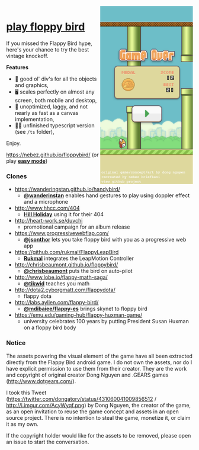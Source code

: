 <img src="screencap.png" align="right" width="250">

# [play floppy bird](https://nebez.github.io/floppybird/)

If you missed the Flappy Bird hype, here's your chance to try the best vintage knockoff.

**Features**

* 🎉 good ol' div's for all the objects and graphics,
* 🖥 scales perfectly on almost any screen, both mobile and desktop,
* 💩 unoptimized, laggy, and not nearly as fast as a canvas implementation,
* 👷‍♂️ unfinished typescript version (see `/ts` folder),

Enjoy.

https://nebez.github.io/floppybird/ (or play [**easy mode**](https://nebez.github.io/floppybird/?easy))

### Clones

* https://wanderingstan.github.io/handybird/
    * **[@wanderinstan](https://github.com/wanderingstan)** enables hand gestures to play using doppler effect and a microphone
* http://www.hhcc.com/404
    * **[Hill Holiday](http://www.hhcc.com/)** using it for their 404
* http://heart-work.se/duvchi
    * promotional campaign for an album release
* https://www.progressivewebflap.com/
    * **[@jsonthor](https://twitter.com/jsonthor)** lets you take floppy bird with you as a progressive web app
* https://github.com/rukmal/FlappyLeapBird
    * **[Rukmal](http://rukmal.me/)** integrates the LeapMotion Controller
* http://chrisbeaumont.github.io/floppybird/
    * **[@chrisbeaumont](https://github.com/chrisbeaumont)** puts the bird on auto-pilot
* http://www.lobe.io/flappy-math-saga/
    * **[@tikwid](https://github.com/tikwid)** teaches you math
* http://dota2.cyborgmatt.com/flappydota/
    * flappy dota
* http://labs.aylien.com/flappy-bird/
    * **[@mdibaiee/flappy-es](https://github.com/mdibaiee/flappy-es)** brings skynet to floppy bird
* https://emu.edu/gaming-hub/flappy-huxman-game/
    * university celebrates 100 years by putting President Susan Huxman on a floppy bird body

### Notice

The assets powering the visual element of the game have all been extracted directly from the Flappy Bird android game. I do not own the assets, nor do I have explicit permission to use them from their creator. They are the work and copyright of original creator Dong Nguyen and .GEARS games (http://www.dotgears.com/).

I took this Tweet (https://twitter.com/dongatory/status/431060041009856512 / http://i.imgur.com/AcyWyqf.png) by Dong Nguyen, the creator of the game, as an open invitation to reuse the game concept and assets in an open source project. There is no intention to steal the game, monetize it, or claim it as my own.

If the copyright holder would like for the assets to be removed, please open an issue to start the conversation.
